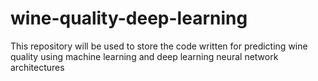# wine-quality-deep-learning
This repository will be used to store the code written for predicting wine quality using machine learning and deep learning neural network architectures

